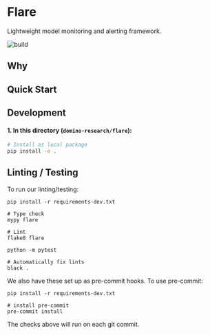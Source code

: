 # Flare

Lightweight model monitoring and alerting framework.

![build](https://github.com/dominodatalab/domino-research/actions/workflows/flare.yml/badge.svg?branch=main)

## Why

## Quick Start

## Development

#### 1. In this directory (`domino-research/flare`): 

```bash
# Install as local package
pip install -e .
```

## Linting / Testing

To run our linting/testing:

```
pip install -r requirements-dev.txt

# Type check
mypy flare

# Lint
flake8 flare

python -m pytest

# Automatically fix lints
black .
```

We also have these set up as pre-commit hooks. To use pre-commit:

```
pip install -r requirements-dev.txt

# install pre-commit
pre-commit install
```

The checks above will run on each git commit.
